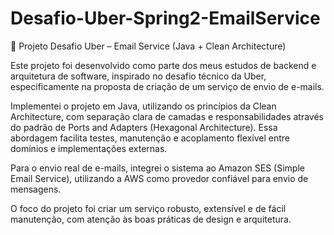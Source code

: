 # Desafio-Uber-Spring2-EmailService



📧 Projeto Desafio Uber – Email Service (Java + Clean Architecture)


Este projeto foi desenvolvido como parte dos meus estudos de backend e arquitetura de software, inspirado no desafio técnico da Uber, especificamente na proposta de criação de um serviço de envio de e-mails.

Implementei o projeto em Java, utilizando os princípios da Clean Architecture, com separação clara de camadas e responsabilidades através do padrão de Ports and Adapters (Hexagonal Architecture). Essa abordagem facilita testes, manutenção e acoplamento flexível entre domínios e implementações externas.

Para o envio real de e-mails, integrei o sistema ao Amazon SES (Simple Email Service), utilizando a AWS como provedor confiável para envio de mensagens.

O foco do projeto foi criar um serviço robusto, extensível e de fácil manutenção, com atenção às boas práticas de design e arquitetura.
